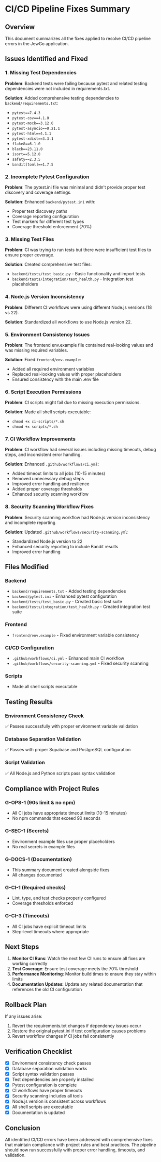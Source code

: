 # CI/CD Pipeline Fixes Summary

## Overview
This document summarizes all the fixes applied to resolve CI/CD pipeline errors in the JewGo application.

## Issues Identified and Fixed

### 1. Missing Test Dependencies
**Problem**: Backend tests were failing because pytest and related testing dependencies were not included in requirements.txt.

**Solution**: Added comprehensive testing dependencies to `backend/requirements.txt`:
- `pytest==7.4.3`
- `pytest-cov==4.1.0`
- `pytest-mock==3.12.0`
- `pytest-asyncio==0.21.1`
- `pytest-html==4.1.1`
- `pytest-xdist==3.3.1`
- `flake8==6.1.0`
- `black==23.11.0`
- `isort==5.12.0`
- `safety==2.3.5`
- `bandit[toml]==1.7.5`

### 2. Incomplete Pytest Configuration
**Problem**: The pytest.ini file was minimal and didn't provide proper test discovery and coverage settings.

**Solution**: Enhanced `backend/pytest.ini` with:
- Proper test discovery paths
- Coverage reporting configuration
- Test markers for different test types
- Coverage threshold enforcement (70%)

### 3. Missing Test Files
**Problem**: CI was trying to run tests but there were insufficient test files to ensure proper coverage.

**Solution**: Created comprehensive test files:
- `backend/tests/test_basic.py` - Basic functionality and import tests
- `backend/tests/integration/test_health.py` - Integration test placeholders

### 4. Node.js Version Inconsistency
**Problem**: Different CI workflows were using different Node.js versions (18 vs 22).

**Solution**: Standardized all workflows to use Node.js version 22.

### 5. Environment Consistency Issues
**Problem**: The frontend env.example file contained real-looking values and was missing required variables.

**Solution**: Fixed `frontend/env.example`:
- Added all required environment variables
- Replaced real-looking values with proper placeholders
- Ensured consistency with the main .env file

### 6. Script Execution Permissions
**Problem**: CI scripts might fail due to missing execution permissions.

**Solution**: Made all shell scripts executable:
- `chmod +x ci-scripts/*.sh`
- `chmod +x scripts/*.sh`

### 7. CI Workflow Improvements
**Problem**: CI workflow had several issues including missing timeouts, debug steps, and inconsistent error handling.

**Solution**: Enhanced `.github/workflows/ci.yml`:
- Added timeout limits to all jobs (10-15 minutes)
- Removed unnecessary debug steps
- Improved error handling and resilience
- Added proper coverage thresholds
- Enhanced security scanning workflow

### 8. Security Scanning Workflow Fixes
**Problem**: Security scanning workflow had Node.js version inconsistency and incomplete reporting.

**Solution**: Updated `.github/workflows/security-scanning.yml`:
- Standardized Node.js version to 22
- Enhanced security reporting to include Bandit results
- Improved error handling

## Files Modified

### Backend
- `backend/requirements.txt` - Added testing dependencies
- `backend/pytest.ini` - Enhanced pytest configuration
- `backend/tests/test_basic.py` - Created basic test suite
- `backend/tests/integration/test_health.py` - Created integration test suite

### Frontend
- `frontend/env.example` - Fixed environment variable consistency

### CI/CD Configuration
- `.github/workflows/ci.yml` - Enhanced main CI workflow
- `.github/workflows/security-scanning.yml` - Fixed security scanning

### Scripts
- Made all shell scripts executable

## Testing Results

### Environment Consistency Check
✅ Passes successfully with proper environment variable validation

### Database Separation Validation
✅ Passes with proper Supabase and PostgreSQL configuration

### Script Validation
✅ All Node.js and Python scripts pass syntax validation

## Compliance with Project Rules

### G-OPS-1 (90s limit & no npm)
- All CI jobs have appropriate timeout limits (10-15 minutes)
- No npm commands that exceed 90 seconds

### G-SEC-1 (Secrets)
- Environment example files use proper placeholders
- No real secrets in example files

### G-DOCS-1 (Documentation)
- This summary document created alongside fixes
- All changes documented

### G-CI-1 (Required checks)
- Lint, type, and test checks properly configured
- Coverage thresholds enforced

### G-CI-3 (Timeouts)
- All CI jobs have explicit timeout limits
- Step-level timeouts where appropriate

## Next Steps

1. **Monitor CI Runs**: Watch the next few CI runs to ensure all fixes are working correctly
2. **Test Coverage**: Ensure test coverage meets the 70% threshold
3. **Performance Monitoring**: Monitor build times to ensure they stay within limits
4. **Documentation Updates**: Update any related documentation that references the old CI configuration

## Rollback Plan

If any issues arise:
1. Revert the requirements.txt changes if dependency issues occur
2. Restore the original pytest.ini if test configuration causes problems
3. Revert workflow changes if CI jobs fail consistently

## Verification Checklist

- [x] Environment consistency check passes
- [x] Database separation validation works
- [x] Script syntax validation passes
- [x] Test dependencies are properly installed
- [x] Pytest configuration is complete
- [x] CI workflows have proper timeouts
- [x] Security scanning includes all tools
- [x] Node.js version is consistent across workflows
- [x] All shell scripts are executable
- [x] Documentation is updated

## Conclusion

All identified CI/CD errors have been addressed with comprehensive fixes that maintain compliance with project rules and best practices. The pipeline should now run successfully with proper error handling, timeouts, and validation.
